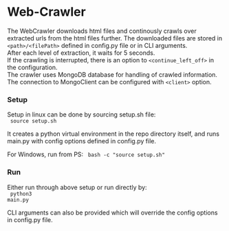 # Web-Crawler

<info>
The WebCrawler downloads html files and continously crawls over extracted urls from the html files further. The downloaded files are stored in <code>&lt;path&gt;/&lt;filePath&gt;</code> defined in config.py file or in CLI arguments.<br>
After each level of extraction, it waits for 5 seconds.<br>
If the crawling is interrupted, there is an option to <code>&lt;continue_left_off&gt;</code> in the configuration.<br>
The crawler uses MongoDB database for handling of crawled information. The connection to MongoClient can be configured with <code>&lt;client&gt;</code> option.<br>
</info>

### Setup
Setup in linux can be done by sourcing setup.sh file:<br>
<code lang="bash">
source setup.sh
</code>
<br>
<p>It creates a python virtual environment in the repo directory itself, and runs main.py with config options defined in config.py file.</p>

For Windows, run from PS:
<code>
bash -c "source setup.sh"
</code>

### Run
Either run through above setup or run directly by:<br>
<code>
python3 main.py
</code>
<br>
<p>CLI arguments can also be provided which will override the config options in config.py file.</p>
